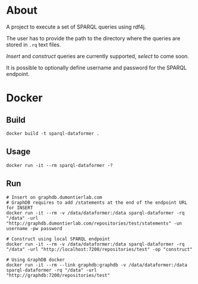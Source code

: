 # About
A project to execute a set of SPARQL queries using rdf4j. 

The user has to provide the path to the directory where the queries are stored in `.rq` text files.

*Insert* and *construct* queries are currently supported, *select* to come soon. 

It is possible to optionally define username and password for the SPARQL endpoint.

# Docker
## Build
```shell
docker build -t sparql-dataformer .
```
## Usage
```shell
docker run -it --rm sparql-dataformer -?
```
## Run
```shell
# Insert on graphdb.dumontierlab.com 
# GraphDB requires to add /statements at the end of the endpoint URL for INSERT
docker run -it --rm -v /data/dataformer:/data sparql-dataformer -rq "/data" -url "http://graphdb.dumontierlab.com/repositories/test/statements" -un username -pw password

# Construct using local SPARQL endpoint
docker run -it --rm -v /data/dataformer:/data sparql-dataformer -rq "/data" -url "http://localhost:7200/repositories/test" -op "construct"

# Using GraphDB docker
docker run -it --rm --link graphdb:graphdb -v /data/dataformer:/data sparql-dataformer -rq "/data" -url "http://graphdb:7200/repositories/test"
```

